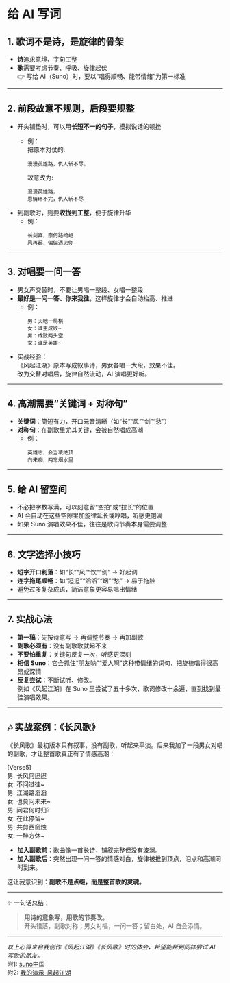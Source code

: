 # 给 AI 写词

## 1. 歌词不是诗，是旋律的骨架
- **诗**追求意境、字句工整  
- **歌**需要考虑节奏、呼吸、旋律起伏  
👉 写给 AI（Suno）时，要以“唱得顺畅、能带情绪”为第一标准  

---

## 2. 前段故意不规则，后段要规整
- 开头铺垫时，可以用**长短不一的句子**，模拟说话的顿挫  
  - 例：  
    把原本对仗的:  
    ```
    漫漫英雄路，仇人斩不尽。  
    ```
    故意改为:    

    ```
    漫漫英雄路，  
    恩情环不完，仇人斩不尽
    ```
- 到副歌时，则要**收拢到工整**，便于旋律升华  
  - 例：  
    ```
    长剑直，奈何路崎岖  
    风再起，偏偏遇见你
    ```

---

## 3. 对唱要一问一答
- 男女声交替时，不要让男唱一整段、女唱一整段  
- **最好是一问一答、你来我往**，这样旋律才会自动抬高、推进  
  - 例：  
    ```
    男：天地一局棋  
    女：谁主成败~  
    男：成败两头空  
    女：谁是英雄~
    ```
- 实战经验：  
  《风起江湖》原本写成叙事诗，男女各唱一大段，效果不佳。  
  改为交替对唱后，旋律自然流动，AI 演唱更好听。  

---

## 4. 高潮需要“关键词 + 对称句”
- **关键词**：简短有力，开口元音清晰（如“长”“风”“剑”“愁”）  
- **对称句**：在副歌里尤其关键，会被自然唱成高潮  
  - 例：  
    ```
    英雄志，会当凌绝顶  
    向来痴，两忘烟水里
    ```

---

## 5. 给 AI 留空间
- 不必把字数写满，可以刻意留“空拍”或“拉长”的位置  
- AI 会自动在这些空隙里加旋律延长或哼唱，听感更饱满  
- 如果 Suno 演唱效果不佳，往往是歌词节奏本身需要调整  

---

## 6. 文字选择小技巧
- **短字开口利落**：如“长”“风”“饮”“剑” → 好起调  
- **连字拖尾顺畅**：如“迢迢”“滔滔”“烟”“愁” → 易于拖腔  
- 避免过多复杂成语，简洁意象更容易唱出情绪  

---

## 7. 实战心法
- **第一稿**：先按诗意写 → 再调整节奏 → 再加副歌  
- **副歌必须有**：没有副歌歌就起不来  
- **不要怕重复**：关键句反复一次，听感更深刻  
- **相信 Suno**：它会抓住“朋友呐”“爱人啊”这种带情绪的词句，把旋律唱得很高昂或深情  
- **反复尝试**：不断试听、修改。  
  例如《风起江湖》在 Suno 里尝试了五十多次，歌词修改十余遍，直到找到最佳演唱效果。  

---

## 🎶 实战案例：《长风歌》

《长风歌》最初版本只有叙事，没有副歌，听起来平淡。后来我加了一段男女对唱的副歌，才让整首歌真正有了情感高潮：  

[Verse5]  
男: 长风何迢迢  
女: 不问过往~  
男: 江湖路滔滔  
女: 也莫问未来~  
男: 问君何时归?  
女: 在此停留~   
男: 共剪西窗烛  
女: 一醉方休~  


- **加入副歌前**：歌曲像一首长诗，铺叙完整但没有波澜。  
- **加入副歌后**：突然出现一问一答的情感对白，旋律被推到顶点，泪点和高潮同时到来。  

这让我意识到：**副歌不是点缀，而是整首歌的灵魂。**  

---

✨ 一句话总结：  
> **用诗的意象写，用歌的节奏改。**  
> 开头错落，副歌对称；男女对唱，一问一答；留白处，AI 自会添情。  

---

_以上心得来自我创作《风起江湖》《长风歌》时的体会，希望能帮到同样尝试 AI 写歌的朋友。_  
附1: [suno中国](https://app.yourmusic.fun/)  
附2: [我的演示-风起江湖](https://wiki.gamedgame.com/music/music.html)
